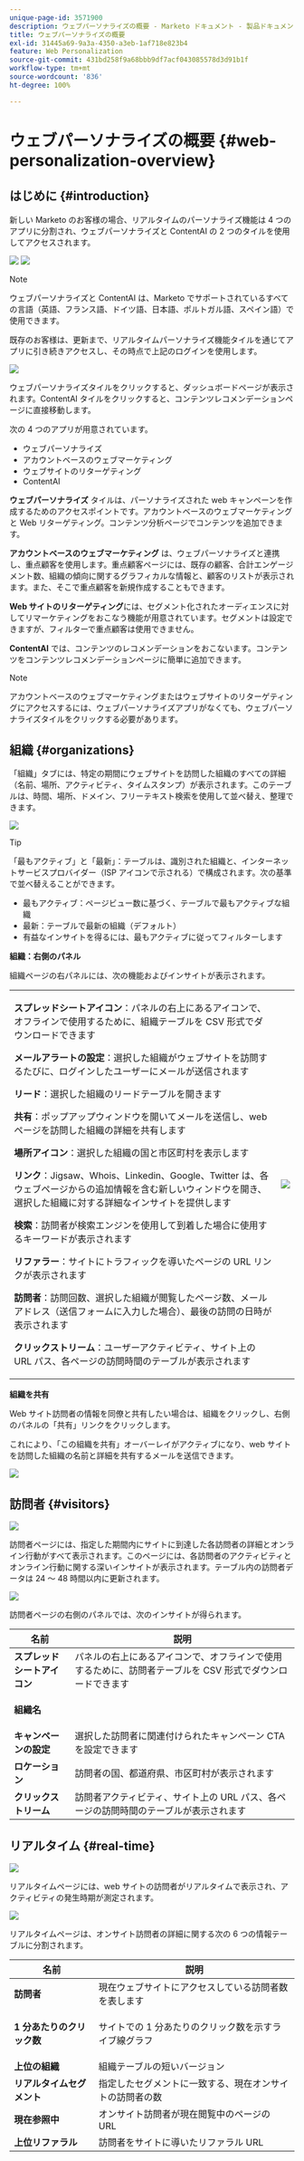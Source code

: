 ```yaml
---
unique-page-id: 3571900
description: ウェブパーソナライズの概要 - Marketo ドキュメント - 製品ドキュメント
title: ウェブパーソナライズの概要
exl-id: 31445a69-9a3a-4350-a3eb-1af718e823b4
feature: Web Personalization
source-git-commit: 431bd258f9a68bbb9df7acf043085578d3d91b1f
workflow-type: tm+mt
source-wordcount: '836'
ht-degree: 100%

---
```


# ウェブパーソナライズの概要 {#web-personalization-overview}

## はじめに {#introduction}

新しい Marketo のお客様の場合、リアルタイムのパーソナライズ機能は 4 つのアプリに分割され、ウェブパーソナライズと ContentAI の 2 つのタイルを使用してアクセスされます。

![](assets/pasted-image-at-2016-03-23-02-45-pm.png) ![](assets/mlm-homepage-content-ai-281-29.png)

>[!NOTE]
>
>ウェブパーソナライズと ContentAI は、Marketo でサポートされているすべての言語（英語、フランス語、ドイツ語、日本語、ポルトガル語、スペイン語）で使用できます。

既存のお客様は、更新まで、リアルタイムパーソナライズ機能タイルを通じてアプリに引き続きアクセスし、その時点で上記のログインを使用します。

![](assets/image2016-2-9-8-3a52-3a32.png)

ウェブパーソナライズタイルをクリックすると、ダッシュボードページが表示されます。ContentAI タイルをクリックすると、コンテンツレコメンデーションページに直接移動します。

次の 4 つのアプリが用意されています。

* ウェブパーソナライズ
* アカウントベースのウェブマーケティング
* ウェブサイトのリターゲティング
* ContentAI

**ウェブパーソナライズ** タイルは、パーソナライズされた web キャンペーンを作成するためのアクセスポイントです。アカウントベースのウェブマーケティング と Web リターゲティング。コンテンツ分析ページでコンテンツを追加できます。

**アカウントベースのウェブマーケティング** は、ウェブパーソナライズと連携し、重点顧客を使用します。重点顧客ページには、既存の顧客、合計エンゲージメント数、組織の傾向に関するグラフィカルな情報と、顧客のリストが表示されます。また、そこで重点顧客を新規作成することもできます。

**Web サイトのリターゲティング**&#x200B;には、セグメント化されたオーディエンスに対してリマーケティングをおこなう機能が用意されています。セグメントは設定できますが、フィルターで重点顧客は使用できません。

**ContentAI** では、コンテンツのレコメンデーションをおこないます。コンテンツをコンテンツレコメンデーションページに簡単に追加できます。

>[!NOTE]
>
>アカウントベースのウェブマーケティングまたはウェブサイトのリターゲティングにアクセスするには、ウェブパーソナライズアプリがなくても、ウェブパーソナライズタイルをクリックする必要があります。

## 組織 {#organizations}

「組織」タブには、特定の期間にウェブサイトを訪問した組織のすべての詳細（名前、場所、アクティビティ、タイムスタンプ）が表示されます。このテーブルは、時間、場所、ドメイン、フリーテキスト検索を使用して並べ替え、整理できます。

![](assets/image2014-11-10-19-3a23-3a18.png)

>[!TIP]
>
>「最もアクティブ」と「最新」：テーブルは、識別された組織と、インターネットサービスプロバイダー（ISP アイコンで示される）で構成されます。次の基準で並べ替えることができます。
>
>* 最もアクティブ：ページビュー数に基づく、テーブルで最もアクティブな組織
>* 最新：テーブルで最新の組織（デフォルト）
>* 有益なインサイトを得るには、最もアクティブに従ってフィルターします

**組織：右側のパネル**

組織ページの右パネルには、次の機能およびインサイトが表示されます。

<table> 
 <tbody> 
  <tr> 
   <td><p><strong>スプレッドシートアイコン</strong>：パネルの右上にあるアイコンで、オフラインで使用するために、組織テーブルを CSV 形式でダウンロードできます</p><p><strong>メールアラートの設定</strong>：選択した組織がウェブサイトを訪問するたびに、ログインしたユーザーにメールが送信されます</p><p><strong>リード</strong>：選択した組織のリードテーブルを開きます</p><p><strong>共有</strong>：ポップアップウィンドウを開いてメールを送信し、web ページを訪問した組織の詳細を共有します</p><p><strong>場所アイコン</strong>：選択した組織の国と市区町村を表示します</p><p><strong>リンク</strong>：Jigsaw、Whois、Linkedin、Google、Twitter は、各ウェブページからの追加情報を含む新しいウィンドウを開き、選択した組織に対する詳細なインサイトを提供します</p><p><strong>検索</strong>：訪問者が検索エンジンを使用して到着した場合に使用するキーワードが表示されます</p><p><strong>リファラー</strong>：サイトにトラフィックを導いたページの URL リンクが表示されます</p><p><strong>訪問者</strong>：訪問回数、選択した組織が閲覧したページ数、メールアドレス（送信フォームに入力した場合）、最後の訪問の日時が表示されます</p><p><strong>クリックストリーム</strong>：ユーザーアクティビティ、サイト上の URL パス、各ページの訪問時間のテーブルが表示されます</p></td> 
   <td><img src="assets/image2014-11-10-19-3a22-3a47.png" data-linked-resource-id="5046291" data-linked-resource-type="attachment" data-base-url="https://docs.marketo.com" data-linked-resource-container-id="3571900"></td> 
  </tr> 
 </tbody> 
</table>

**組織を共有**

Web サイト訪問者の情報を同僚と共有したい場合は、組織をクリックし、右側のパネルの「共有」リンクをクリックします。

これにより、「この組織を共有」オーバーレイがアクティブになり、web サイトを訪問した組織の名前と詳細を共有するメールを送信できます。

![](assets/image2014-11-10-19-3a25-3a42.png)

## 訪問者 {#visitors}

![](assets/wp-vis.jpg)

訪問者ページには、指定した期間内にサイトに到達した各訪問者の詳細とオンライン行動がすべて表示されます。このページには、各訪問者のアクティビティとオンライン行動に関する深いインサイトが表示されます。テーブル内の訪問者データは 24 ～ 48 時間以内に更新されます。

![](assets/image2014-11-10-19-3a45-3a49.png)

訪問者ページの右側のパネルでは、次のインサイトが得られます。

<table> 
 <thead> 
  <tr> 
   <th colspan="1" rowspan="1">名前</th> 
   <th colspan="1" rowspan="1">説明</th> 
  </tr> 
 </thead> 
 <tbody> 
  <tr> 
   <td colspan="1" rowspan="1"><strong>スプレッドシートアイコン</strong></td> 
   <td colspan="1" rowspan="1">パネルの右上にあるアイコンで、オフラインで使用するために、訪問者テーブルを CSV 形式でダウンロードできます</td> 
  </tr> 
  <tr> 
   <td colspan="1" rowspan="1"><p><strong>組織名</strong></p></td> 
   <td colspan="1" rowspan="1"> </td> 
  </tr> 
  <tr> 
   <td colspan="1" rowspan="1"><strong>キャンペーンの設定</strong></td> 
   <td colspan="1" rowspan="1">選択した訪問者に関連付けられたキャンペーン CTA を設定できます</td> 
  </tr> 
  <tr> 
   <td colspan="1"><strong>ロケーション</strong></td> 
   <td colspan="1">訪問者の国、都道府県、市区町村が表示されます</td> 
  </tr> 
  <tr> 
   <td colspan="1" rowspan="1"><strong>クリックストリーム</strong></td> 
   <td colspan="1" rowspan="1">訪問者アクティビティ、サイト上の URL パス、各ページの訪問時間のテーブルが表示されます</td> 
  </tr> 
 </tbody> 
</table>

## リアルタイム {#real-time}

![](assets/wp-real.jpg)

リアルタイムページには、web サイトの訪問者がリアルタイムで表示され、アクティビティの発生時期が測定されます。

![](assets/image2014-11-10-19-3a49-3a55.png)

リアルタイムページは、オンサイト訪問者の詳細に関する次の 6 つの情報テーブルに分割されます。

<table> 
 <thead> 
  <tr> 
   <th colspan="1" rowspan="1">名前</th> 
   <th colspan="1" rowspan="1">説明</th> 
  </tr> 
 </thead> 
 <tbody> 
  <tr> 
   <td colspan="1" rowspan="1"><strong>訪問者</strong></td> 
   <td colspan="1" rowspan="1"> 現在ウェブサイトにアクセスしている訪問者数を表します</td> 
  </tr> 
  <tr> 
   <td colspan="1" rowspan="1"><p><strong>1 分あたりのクリック数</strong></p></td> 
   <td colspan="1" rowspan="1"> サイトでの 1 分あたりのクリック数を示すライブ線グラフ</td> 
  </tr> 
  <tr> 
   <td colspan="1" rowspan="1"><strong>上位の組織</strong></td> 
   <td colspan="1" rowspan="1">組織テーブルの短いバージョン</td> 
  </tr> 
  <tr> 
   <td colspan="1"><strong>リアルタイムセグメント</strong></td> 
   <td colspan="1">指定したセグメントに一致する、現在オンサイトの訪問者の数</td> 
  </tr> 
  <tr> 
   <td colspan="1"><strong>現在参照中</strong></td> 
   <td colspan="1">オンサイト訪問者が現在閲覧中のページの URL</td> 
  </tr> 
  <tr> 
   <td colspan="1" rowspan="1"><strong>上位リファラル</strong></td> 
   <td colspan="1" rowspan="1">訪問者をサイトに導いたリファラル URL</td> 
  </tr> 
 </tbody> 
</table>
